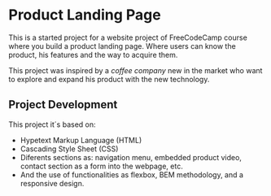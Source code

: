# Product Landing Page

This is a started project for a website project of FreeCodeCamp course where you build a product landing page. Where users can know the product, his features and the way to acquire them. 

This project was inspired by a *coffee company*  new in the market who want to explore and expand his product with the new technology.


Project Development
-----------

This project it´s based on:

- Hypetext Markup Language (HTML)
- Cascading Style Sheet (CSS)
- Diferents sections as: navigation menu, embedded product video, contact section as a form into the webpage, etc. 
- And the use of functionalities as flexbox, BEM methodology, and a responsive design.

